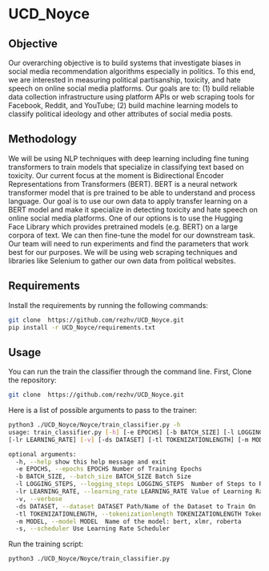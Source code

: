 # UCD_Noyce
## Objective
Our overarching objective is to build systems that investigate biases in social media recommendation algorithms especially in politics. To this end, we are interested in measuring political partisanship, toxicity, and hate speech on online social media platforms. Our goals are to: (1) build reliable data collection infrastructure using platform APIs or web scraping tools for Facebook, Reddit, and YouTube; (2) build machine learning models to classify political ideology and other attributes of social media posts. 

## Methodology 

We will be using NLP techniques with deep learning including fine tuning transformers to train models that specialize in classifying text based on toxicity. Our current focus at the moment is Bidirectional Encoder Representations from Transformers (BERT). BERT is a neural network transformer model that is pre trained to be able to understand and process language. Our goal is to use our own data to apply transfer learning on a BERT model and make it specialize in detecting toxicity and hate speech on online social media platforms. One of our options is to use the Hugging Face Library which provides pretrained models (e.g. BERT) on a large corpora of text. We can then fine-tune the model for our downstream task. Our team will need to run experiments and find the parameters that work best for our purposes. We will be using web scraping techniques and libraries like Selenium to gather our own data from political websites. 

## Requirements
Install the requirements by running the following commands:
```bash
git clone  https://github.com/rezhv/UCD_Noyce.git
pip install -r UCD_Noyce/requirements.txt
```
## Usage 
You can run the train the classifier through the command line. 
First, Clone the repository:
```bash
git clone  https://github.com/rezhv/UCD_Noyce.git
```
Here is a list of possible arguments to pass to the trainer:
```bash
python3 ./UCD_Noyce/Noyce/train_classifier.py -h 
usage: train_classifier.py [-h] [-e EPOCHS] [-b BATCH_SIZE] [-l LOGGING_STEPS] 
[-lr LEARNING_RATE] [-v] [-ds DATASET] [-tl TOKENIZATIONLENGTH] [-m MODEL] [-s]

optional arguments:
  -h, --help show this help message and exit
  -e EPOCHS, --epochs EPOCHS Number of Training Epochs
  -b BATCH_SIZE, --batch_size BATCH_SIZE Batch Size
  -l LOGGING_STEPS, --logging_steps LOGGING_STEPS  Number of Steps to Run Evaluation
  -lr LEARNING_RATE, --learning_rate LEARNING_RATE Value of Learning Rate
  -v, --verbose         
  -ds DATASET, --dataset DATASET Path/Name of the Dataset to Train On
  -tl TOKENIZATIONLENGTH, --tokenizationlength TOKENIZATIONLENGTH Tokenization Max Length
  -m MODEL, --model MODEL  Name of the model: bert, xlmr, roberta
  -s, --scheduler Use Learning Rate Scheduler
```
Run the training script:
```bash
python3 ./UCD_Noyce/Noyce/train_classifier.py
```
